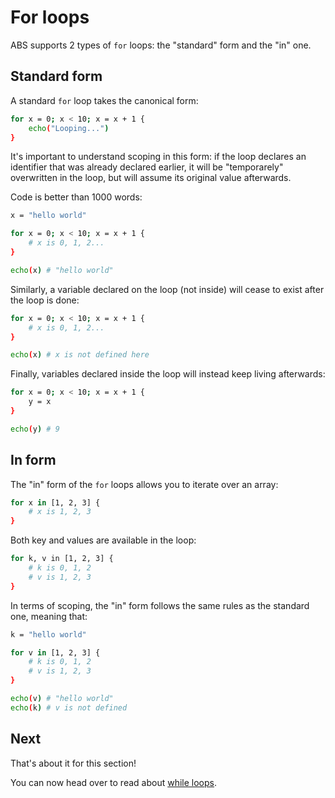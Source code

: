 # For loops

ABS supports 2 types of `for` loops: the "standard" form and
the "in" one.

## Standard form

A standard `for` loop takes the canonical form:

``` bash
for x = 0; x < 10; x = x + 1 {
    echo("Looping...")
}
```

It's important to understand scoping in this form:
if the loop declares an identifier that was already
declared earlier, it will be "temporarely" overwritten
in the loop, but will assume its original value
afterwards.

Code is better than 1000 words:

``` bash
x = "hello world"

for x = 0; x < 10; x = x + 1 {
    # x is 0, 1, 2...
}

echo(x) # "hello world"
```

Similarly, a variable declared on the loop (not inside)
will cease to exist after the loop is done:

``` bash
for x = 0; x < 10; x = x + 1 {
    # x is 0, 1, 2...
}

echo(x) # x is not defined here
```

Finally, variables declared inside the loop will instead
keep living afterwards:

``` bash
for x = 0; x < 10; x = x + 1 {
    y = x
}

echo(y) # 9
```

## In form

The "in" form of the `for` loops allows you to iterate over
an array:

``` bash
for x in [1, 2, 3] {
    # x is 1, 2, 3
}
```

Both key and values are available in the loop:

``` bash
for k, v in [1, 2, 3] {
    # k is 0, 1, 2
    # v is 1, 2, 3
}
```

In terms of scoping, the "in" form follows the same rules
as the standard one, meaning that:

``` bash
k = "hello world"

for v in [1, 2, 3] {
    # k is 0, 1, 2
    # v is 1, 2, 3
}

echo(v) # "hello world"
echo(k) # v is not defined
```

## Next

That's about it for this section!

You can now head over to read about [while loops](/syntax/while).